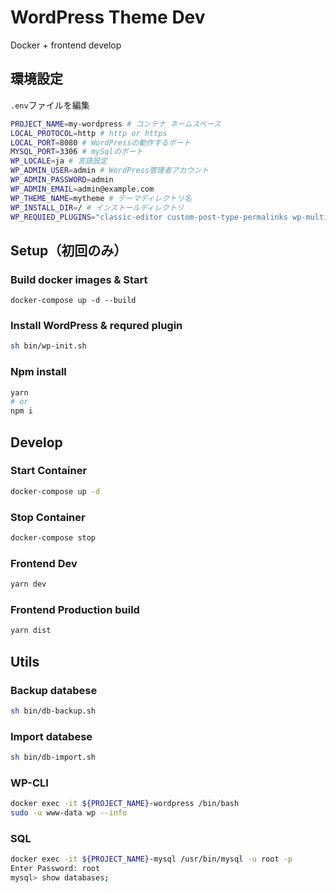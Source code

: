 # WordPress Theme Dev

Docker + frontend develop

## 環境設定

`.env`ファイルを編集

```bash
PROJECT_NAME=my-wordpress # コンテナ ネームスペース
LOCAL_PROTOCOL=http # http or https
LOCAL_PORT=8080 # WordPressの動作するポート
MYSQL_PORT=3306 # mySqlのポート
WP_LOCALE=ja # 言語設定
WP_ADMIN_USER=admin # WordPress管理者アカウント
WP_ADMIN_PASSWORD=admin
WP_ADMIN_EMAIL=admin@example.com
WP_THEME_NAME=mytheme # テーマディレクトリ名
WP_INSTALL_DIR=/ # インストールディレクトリ
WP_REQUIED_PLUGINS="classic-editor custom-post-type-permalinks wp-multibyte-patch" # 必須プラグイン(スペース区切り)
```

## Setup（初回のみ）

### Build docker images & Start

```
docker-compose up -d --build
```

### Install WordPress & requred plugin

```sh
sh bin/wp-init.sh
```

### Npm install

```sh
yarn
# or
npm i
```

## Develop

### Start Container

```sh
docker-compose up -d
```

### Stop Container

```sh
docker-compose stop
```

### Frontend Dev

```sh
yarn dev
```

### Frontend Production build

```sh
yarn dist
```

## Utils

### Backup databese

```sh
sh bin/db-backup.sh
```

### Import databese

```sh
sh bin/db-import.sh
```

### WP-CLI

```sh
docker exec -it ${PROJECT_NAME}-wordpress /bin/bash
sudo -u www-data wp --info
```

### SQL

```sh
docker exec -it ${PROJECT_NAME}-mysql /usr/bin/mysql -u root -p
Enter Password: root
mysql> show databases;
```
